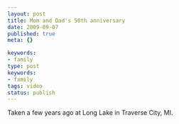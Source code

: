 ```yaml
---
layout: post
title: Mom and Dad's 50th anniversary
date: 2009-09-07
published: true
meta: {}

keywords:
- family
type: post
keywords:
- family
tags: video
status: publish
---
```

Taken a few years ago at Long Lake in Traverse City, MI.<br />
